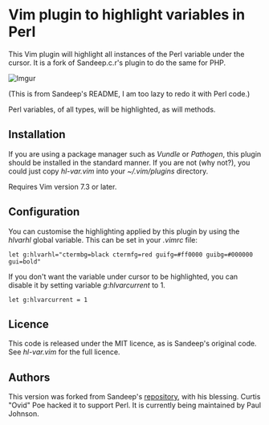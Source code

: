# Vim plugin to highlight variables in Perl

This Vim plugin will highlight all instances of the Perl variable under the
cursor.  It is a fork of Sandeep.c.r's plugin to do the same for PHP.

![Imgur](http://i.imgur.com/f9N2asZ.gif)

(This is from Sandeep's README, I am too lazy to redo it with Perl code.)

Perl variables, of all types, will be highlighted, as will methods.

## Installation

If you are using a package manager such as *Vundle* or *Pathogen*, this plugin
should be installed in the standard manner.  If you are not (why not?), you
could just copy *hl-var.vim* into your *~/.vim/plugins* directory.

Requires Vim version 7.3 or later.

## Configuration

You can customise the highlighting applied by this plugin by using the *hlvarhl*
global variable. This can be set in your *.vimrc* file:

`let g:hlvarhl="ctermbg=black ctermfg=red guifg=#ff0000 guibg=#000000 gui=bold"`

If you don't want the variable under cursor to be highlighted, you can disable
it by setting variable *g:hlvarcurrent* to 1.

`let g:hlvarcurrent = 1`

## Licence

This code is released under the MIT licence, as is Sandeep's original code.  See
*hl-var.vim* for the full licence.

## Authors

This version was forked from Sandeep's
[repository](https://bitbucket.org/sras/vawa), with his blessing.  Curtis "Ovid"
Poe hacked it to support Perl.  It is currently being maintained by Paul
Johnson.
